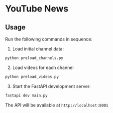 # YouTube News

## Usage

Run the following commands in sequence:

1. Load initial channel data:
```bash
python preload_channels.py
```

2. Load videos for each channel
```bash
python preload_videos.py
```

3. Start the FastAPI development server:

```bash
fastapi dev main.py 
```

The API will be available at `http://localhost:8001`
